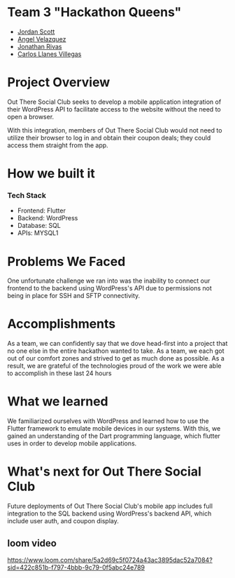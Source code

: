 # Team 3 "Hackathon Queens"
- [Jordan Scott](https://github.com/JordanS2025)
- [Angel Velazquez](https://github.com/angel-vlzqz)
- [Jonathan Rivas](https://github.com/JonathanRivas457)
- [Carlos Llanes Villegas](https://github.com/CarLla468)
<!-- Add all team members -->

# Project Overview
Out There Social Club seeks to develop a mobile application integration of 
their WordPress API to facilitate access to the website without the need to open a browser.

With this integration, members of Out There Social Club would not need to utilize
their browser to log in and obtain their coupon deals; they could access them 
straight from the app.

# How we built it

### Tech Stack
- Frontend: Flutter
- Backend: WordPress
- Database: SQL
- APIs: MYSQL1
<!-- Add/modify as needed -->

# Problems We Faced
One unfortunate challenge we ran into was the inability to connect our frontend
to the backend using WordPress's API due to permissions not being in place for SSH
and SFTP connectivity.

# Accomplishments
As a team, we can confidently say that we dove head-first into a project that no 
one else in the entire hackathon wanted to take. As a team, we each got out of
our comfort zones and strived to get as much done as possible. As a result, we are
grateful of the technologies
proud of the work we were able to accomplish in these last 24 hours

# What we learned
We familiarized ourselves with WordPress and learned how to use the Flutter framework to emulate mobile devices in our systems. With this, we gained an understanding of the Dart programming language, which flutter uses in order to
develop mobile applications.

# What's next for Out There Social Club
Future deployments of Out There Social Club's mobile app includes full integration
to the SQL backend using WordPress's backend API, which include user auth, and coupon display.

## loom video
https://www.loom.com/share/5a2d69c5f0724a43ac3895dac52a7084?sid=422c851b-f797-4bbb-9c79-0f5abc24e789
